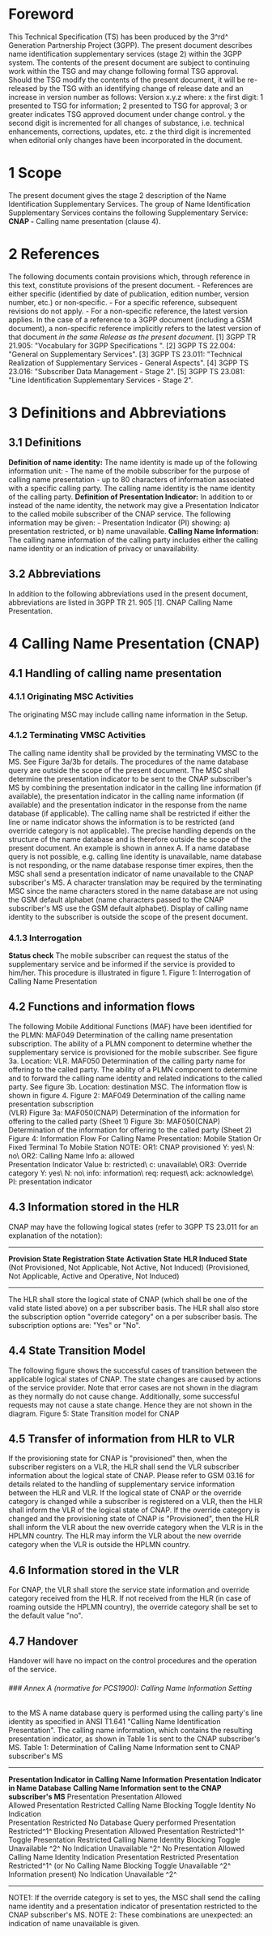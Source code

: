 # Foreword
This Technical Specification (TS) has been produced by the 3^rd^ Generation
Partnership Project (3GPP).
The present document describes name identification supplementary services
(stage 2) within the 3GPP system.
The contents of the present document are subject to continuing work within the
TSG and may change following formal TSG approval. Should the TSG modify the
contents of the present document, it will be re-released by the TSG with an
identifying change of release date and an increase in version number as
follows:
Version x.y.z
where:
x the first digit:
1 presented to TSG for information;
2 presented to TSG for approval;
3 or greater indicates TSG approved document under change control.
y the second digit is incremented for all changes of substance, i.e. technical
enhancements, corrections, updates, etc.
z the third digit is incremented when editorial only changes have been
incorporated in the document.
# 1 Scope
The present document gives the stage 2 description of the Name Identification
Supplementary Services.
The group of Name Identification Supplementary Services contains the following
Supplementary Service:
**CNAP -** Calling name presentation (clause 4).
# 2 References
The following documents contain provisions which, through reference in this
text, constitute provisions of the present document.
\- References are either specific (identified by date of publication, edition
number, version number, etc.) or non‑specific.
\- For a specific reference, subsequent revisions do not apply.
\- For a non-specific reference, the latest version applies. In the case of a
reference to a 3GPP document (including a GSM document), a non-specific
reference implicitly refers to the latest version of that document _in the
same Release as the present document_.
[1] 3GPP TR 21.905: \"Vocabulary for 3GPP Specifications \".
[2] 3GPP TS 22.004: \"General on Supplementary Services\".
[3] 3GPP TS 23.011: \"Technical Realization of Supplementary Services \-
General Aspects\".
[4] 3GPP TS 23.016: \"Subscriber Data Management - Stage 2\".
[5] 3GPP TS 23.081: \"Line Identification Supplementary Services - Stage 2\".
# 3 Definitions and Abbreviations
## 3.1 Definitions
**Definition of name identity:**
The name identity is made up of the following information unit:
\- The name of the mobile subscriber for the purpose of calling name
presentation - up to 80 characters of information associated with a specific
calling party.
The calling name identity is the name identity of the calling party.
**Definition of Presentation Indicator:**
In addition to or instead of the name identity, the network may give a
Presentation Indicator to the called mobile subscriber of the CNAP service.
The following information may be given:
\- Presentation Indicator (PI) showing:
a) presentation restricted, or
b) name unavailable.
**Calling Name Information:**
The calling name information of the calling party includes either the calling
name identity or an indication of privacy or unavailability.
## 3.2 Abbreviations
In addition to the following abbreviations used in the present document,
abbreviations are listed in 3GPP TR 21. 905 [1].
CNAP Calling Name Presentation.
# 4 Calling Name Presentation (CNAP)
## 4.1 Handling of calling name presentation
### 4.1.1 Originating MSC Activities
The originating MSC may include calling name information in the Setup.
### 4.1.2 Terminating VMSC Activities
The calling name identity shall be provided by the terminating VMSC to the MS.
See Figure 3a/3b for details.
The procedures of the name database query are outside the scope of the present
document.
The MSC shall determine the presentation indicator to be sent to the CNAP
subscriber\'s MS by combining the presentation indicator in the calling line
information (if available), the presentation indicator in the calling name
information (if available) and the presentation indicator in the response from
the name database (if applicable). The calling name shall be restricted if
either the line or name indicator shows the information is to be restricted
(and override category is not applicable). The precise handling depends on the
structure of the name database and is therefore outside the scope of the
present document. An example is shown in annex A.
If a name database query is not possible, e.g. calling line identity is
unavailable, name database is not responding, or the name database response
timer expires, then the MSC shall send a presentation indicator of name
unavailable to the CNAP subscriber\'s MS.
A character translation may be required by the terminating MSC since the name
characters stored in the name database are not using the GSM default alphabet
(name characters passed to the CNAP subscriber\'s MS use the GSM default
alphabet). Display of calling name identity to the subscriber is outside the
scope of the present document.
### 4.1.3 Interrogation
**Status check**
The mobile subscriber can request the status of the supplementary service and
be informed if the service is provided to him/her. This procedure is
illustrated in figure 1.
Figure 1: Interrogation of Calling Name Presentation
## 4.2 Functions and information flows
The following Mobile Additional Functions (MAF) have been identified for the
PLMN:
MAF049
Determination of the calling name presentation subscription.
The ability of a PLMN component to determine whether the supplementary service
is provisioned for the mobile subscriber. See figure 3a.
Location: VLR.
MAF050
Determination of the calling party name for offering to the called party.
The ability of a PLMN component to determine and to forward the calling name
identity and related indications to the called party. See figure 3b.
Location: destination MSC.
The information flow is shown in figure 4.
Figure 2: MAF049 Determination of the calling name presentation subscription\
(VLR)
Figure 3a: MAF050(CNAP) Determination of the information for offering to the
called party (Sheet 1)
Figure 3b: MAF050(CNAP) Determination of the information for offering to the
called party (Sheet 2)
Figure 4: Information Flow For Calling Name Presentation: Mobile Station Or
Fixed Terminal To Mobile Station
NOTE: OR1: CNAP provisioned Y: yes\ N: no\ OR2: Calling Name Info a: allowed\
Presentation Indicator Value b: restricted\ c: unavailable\ OR3: Override
category Y: yes\ N: no\ info: information\ req: request\ ack: acknowledge\ PI:
presentation indicator
## 4.3 Information stored in the HLR
CNAP may have the following logical states (refer to 3GPP TS 23.011 for an
explanation of the notation):
* * *
**Provision State** **Registration State** **Activation State** **HLR Induced
State** (Not Provisioned, Not Applicable, Not Active, Not Induced)
(Provisioned, Not Applicable, Active and Operative, Not Induced)
* * *
The HLR shall store the logical state of CNAP (which shall be one of the valid
state listed above) on a per subscriber basis.
The HLR shall also store the subscription option \"override category\" on a
per subscriber basis. The subscription options are: \"Yes\" or \"No\".
## 4.4 State Transition Model
The following figure shows the successful cases of transition between the
applicable logical states of CNAP. The state changes are caused by actions of
the service provider.
Note that error cases are not shown in the diagram as they normally do not
cause change. Additionally, some successful requests may not cause a state
change. Hence they are not shown in the diagram.
Figure 5: State Transition model for CNAP
## 4.5 Transfer of information from HLR to VLR
If the provisioning state for CNAP is \"provisioned\" then, when the
subscriber registers on a VLR, the HLR shall send the VLR subscriber
information about the logical state of CNAP. Please refer to GSM 03.16 for
details related to the handling of supplementary service information between
the HLR and VLR.
If the logical state of CNAP or the override category is changed while a
subscriber is registered on a VLR, then the HLR shall inform the VLR of the
logical state of CNAP. If the override category is changed and the
provisioning state of CNAP is \"Provisioned\", then the HLR shall inform the
VLR about the new override category when the VLR is in the HPLMN country. The
HLR may inform the VLR about the new override category when the VLR is outside
the HPLMN country.
## 4.6 Information stored in the VLR
For CNAP, the VLR shall store the service state information and override
category received from the HLR. If not received from the HLR (in case of
roaming outside the HPLMN country), the override category shall be set to the
default value \"no\".
## 4.7 Handover
Handover will have no impact on the control procedures and the operation of
the service.
###### ### Annex A (normative for PCS1900): Calling Name Information Setting
to the MS
A name database query is performed using the calling party\'s line identity as
specified in ANSI T1.641 \"Calling Name Identification Presentation\".
The calling name information, which contains the resulting presentation
indicator, as shown in Table 1 is sent to the CNAP subscriber\'s MS.
Table 1: Determination of Calling Name Information sent to CNAP subscriber\'s
MS
* * *
**Presentation Indicator in Calling Name Information** **Presentation
Indicator in Name Database** **Calling Name Information sent to the CNAP
subscriber\'s MS** Presentation Presentation Allowed  
Allowed Presentation Restricted Calling Name Blocking Toggle Identity No
Indication  
Presentation Restricted No Database Query performed Presentation Restricted^1^
Blocking Presentation Allowed Presentation Restricted^1^ Toggle Presentation
Restricted Calling Name Identity Blocking Toggle Unavailable ^2^ No Indication
Unavailable ^2^ No Presentation Allowed Calling Name Identity Indication
Presentation Restricted Presentation Restricted^1^ (or No Calling Name
Blocking Toggle Unavailable ^2^ Information present) No Indication Unavailable
^2^
* * *
NOTE1: If the override category is set to yes, the MSC shall send the calling
name identity and a presentation indicator of presentation restricted to the
CNAP subscriber\'s MS.
NOTE 2: These combinations are unexpected: an indication of name unavailable
is given.
#
